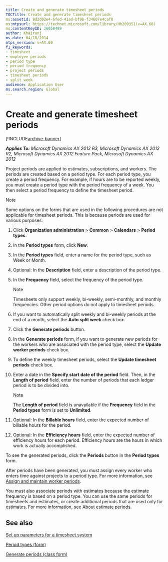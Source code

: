 ```yaml
---
title: Create and generate timesheet periods
TOCTitle: Create and generate timesheet periods
ms:assetid: 8d2d02e4-6fed-41ad-bf9b-f34607e4caf8
ms:mtpsurl: https://technet.microsoft.com/library/Hh209351(v=AX.60)
ms:contentKeyID: 36058489
author: Khairunj
ms.date: 04/18/2014
mtps_version: v=AX.60
f1_keywords:
- timesheet
- employee periods
- period type
- period frequency
- project periods
- timesheet periods
- split week
audience: Application User
ms.search.region: Global
---
```


# Create and generate timesheet periods 


[!INCLUDE[archive-banner](includes/archive-banner.md)]


_**Applies To:** Microsoft Dynamics AX 2012 R3, Microsoft Dynamics AX 2012 R2, Microsoft Dynamics AX 2012 Feature Pack, Microsoft Dynamics AX 2012_

Project periods are applied to estimates, subscriptions, and workers. The periods are created based on a period type. For each period type, you create a period frequency. For example, if hours are to be reported weekly, you must create a period type with the period frequency of a week. You then select a period frequency to define the timesheet period.


> [!NOTE]
> <P>Some options on the forms that are used in the following procedures are not applicable for timesheet periods. This is because periods are used for various purposes.</P>



1.  Click **Organization administration** \> **Common** \> **Calendars** \> **Period types**.

2.  In the **Period types** form, click **New**.

3.  In the **Period types** field, enter a name for the period type, such as Week or Month.

4.  Optional: In the **Description** field, enter a description of the period type.

5.  In the **Frequency** field, select the frequency of the period type.
    

    > [!NOTE]
    > <P>Timesheets only support weekly, bi-weekly, semi-monthly, and monthly frequencies. Other period options do not apply to timesheet periods.</P>



6.  If you want to automatically split weekly and bi-weekly periods at the end of a month, select the **Auto split week** check box.

7.  Click the **Generate periods** button.

8.  In the **Generate periods** form, if you want to generate new periods for the workers who are associated with the period type, select the **Update worker periods** check box.

9.  To define the weekly timesheet periods, select the **Update timesheet periods** check box.

10. Enter a date in the **Specify start date of the period** field. Then, in the **Length of period** field, enter the number of periods that each ledger period is to be divided into.
    

    > [!NOTE]
    > <P>The <STRONG>Length of period</STRONG> field is unavailable if the <STRONG>Frequency</STRONG> field in the <STRONG>Period types</STRONG> form is set to <STRONG>Unlimited</STRONG>.</P>



11. Optional: In the **Billable hours** field, enter the expected number of billable hours for the period.

12. Optional: In the **Efficiency hours** field, enter the expected number of efficiency hours for each period. Efficiency hours are the hours in which work is actually accomplished.

To see the generated periods, click the **Periods** button in the **Period types** form.

After periods have been generated, you must assign every worker who enters time against projects to a period type. For more information, see [Assign and maintain worker periods](assign-and-maintain-worker-periods.md).

You must also associate periods with estimates because the estimate frequency is based on a period type. You can use the same periods for timesheets and estimates, or create additional periods that are used only for estimates. For more information, see [About estimate periods](about-estimate-periods.md).

## See also

[Set up parameters for a timesheet system](set-up-parameters-for-a-timesheet-system.md)

[Period types (form)](https://technet.microsoft.com/library/aa586707\(v=ax.60\))

[Generate periods (class form)](https://technet.microsoft.com/library/aa557965\(v=ax.60\))

  


